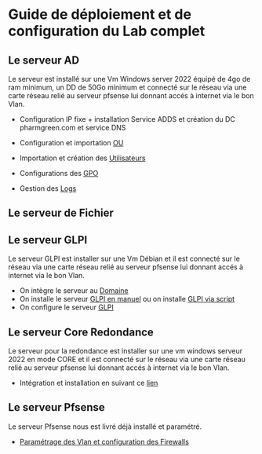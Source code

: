 # Guide de déploiement et de configuration du Lab complet


## Le serveur AD

Le serveur est installé sur une Vm Windows server 2022 équipé de 4go de ram minimum, un DD de 50Go minimum et connecté sur le réseau via une carte réseau relié au serveur pfsense lui donnant accés à internet via le bon Vlan.

- Configuration IP fixe + installation Service ADDS et création du DC pharmgreen.com et service DNS

- Configuration et importation [OU](Server_AD/OU)
- Importation et création des [Utilisateurs](Server_AD/Utilisateur)
- Configurations des [GPO](Server_AD/GPO)
- Gestion des [Logs](Server_AD/Logs)

## Le serveur de Fichier

## Le serveur GLPI

Le serveur GLPI est installer sur une Vm Débian et il est connecté sur le réseau via une carte réseau relié au serveur pfsense lui donnant accés à internet via le bon Vlan.

- On intègre le serveur au [Domaine]()
- On installe le serveur [GLPI en manuel]() ou on installe [GLPI via script](Le_lab/Server_GLPI/USER_GUIDE_GLPI_SCRIPT.md)
- On configure le serveur [GLPI](Le_lab/Server_GLPI/install_glpi.md)

## Le serveur Core Redondance

Le serveur pour la redondance est installer sur une vm windows serveur 2022 en mode CORE et il est connecté sur le réseau via une carte réseau relié au serveur pfsense lui donnant accés à internet via le bon Vlan.

- Intégration et installation en suivant ce [lien](Le_lab/Server_Core_Redondance)

## Le serveur Pfsense

Le serveur Pfsense nous est livré déjà installé et paramétré.

- [Paramétrage des Vlan et configuration des Firewalls](Le_lab/Server_pfsense)
